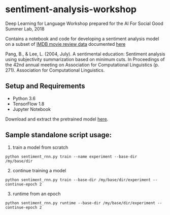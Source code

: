 # sentiment-analysis-workshop
Deep Learning for Language Workshop prepared for the AI For Social Good Summer Lab, 2018

Contains a notebook and code for developing a sentiment analysis model on a subset of [IMDB movie review data](https://www.cs.cornell.edu/people/pabo/movie%2Dreview%2Ddata/review_polarity.tar.gz) documented [here](https://www.cs.cornell.edu/people/pabo/movie%2Dreview%2Ddata/)

Pang, B., & Lee, L. (2004, July). A sentimental education: Sentiment analysis using subjectivity summarization based on minimum cuts. In Proceedings of the 42nd annual meeting on Association for Computational Linguistics (p. 271). Association for Computational Linguistics.

## Setup and Requirements

- Python 3.6
- TensorFlow 1.8
- Jupyter Notebook

Download and extract the pretrained model [here](https://figureqadataset.blob.core.windows.net/live-dataset/sentiment_90pct_639ep.tar.gz?sp=rl&st=2020-10-06T15:20:22Z&se=2120-10-07T15:20:00Z&sv=2019-12-12&sr=b&sig=XirNGx9sthVF48sO4Ctx64mX3prDutqOOEI8R3v7E0Y%3D).

## Sample standalone script usage:
1) train a model from scratch

`python sentiment_rnn.py train --name experiment --base-dir /my/base/dir`

2) continue training a model

`python sentiment_rnn.py train --base-dir /my/base/dir/experiment --continue-epoch 2`

3) runtime from an epoch

`python sentiment_rnn.py runtime --base-dir /my/base/dir/experiment --continue-epoch 2`
